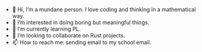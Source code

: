 - 👋 Hi, I’m a mundane person. I love coding and thinking in a mathematical way.
- 👀 I’m interested in doing boring but meaningful things.
- 🌱 I’m currently learning PL.
- 💞️ I’m looking to collaborate on Rust projects.
- 📫 How to reach me: sending email to my school email.

<!---
mrwrongwrongwrong/mrwrongwrongwrong is a ✨ special ✨ repository because its `README.md` (this file) appears on your GitHub profile.
You can click the Preview link to take a look at your changes.
--->
